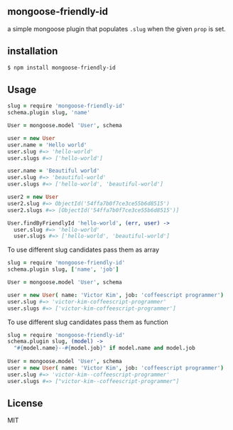 
## mongoose-friendly-id

a simple mongoose plugin that populates `.slug` when the given `prop` is set.

## installation

```bash
$ npm install mongoose-friendly-id
```

## Usage

```coffee
slug = require 'mongoose-friendly-id'
schema.plugin slug, 'name'

User = mongoose.model 'User', schema

user = new User
user.name = 'Hello world'
user.slug #=> 'hello-world'
user.slugs #=> ['hello-world']

user.name = 'Beautiful world'
user.slug #=> 'beautiful-world'
user.slugs #=> ['hello-world', 'beautiful-world']

user2 = new User
user2.slug #=> ObjectId('54ffa7b0f7ce3ce55b6d8515')
user2.slugs #=> [ObjectId('54ffa7b0f7ce3ce55b6d8515')]

User.findByFriendlyId 'hello-world', (err, user) ->
  user.slug #=> 'hello-world'
  user.slugs #=> ['hello-world', 'beautiful-world']

```

To use different slug candidates pass them as array

```coffee
slug = require 'mongoose-friendly-id'
schema.plugin slug, ['name', 'job']

User = mongoose.model 'User', schema

user = new User( name: 'Victor Kim', job: 'coffeescript programmer')
user.slug #=> 'victor-kim-coffeescript-programmer'
user.slugs #=> ['victor-kim-coffeescript-programmer']

````

To use different slug candidates pass them as function

```coffee
slug = require 'mongoose-friendly-id'
schema.plugin slug, (model) ->
  "#{model.name}--#{model.job}" if model.name and model.job
  
User = mongoose.model 'User', schema
user = new User( name: 'Victor Kim', job: 'coffeescript programmer')
user.slug #=> 'victor-kim--coffeescript-programmer'
user.slugs #=> ["victor-kim--coffeescript-programmer"]

````


## License

MIT
